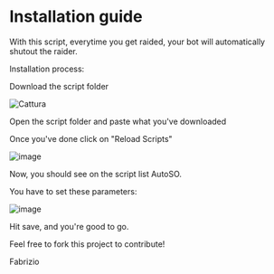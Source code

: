 # Installation guide
With this script, everytime you get raided, your bot will automatically shutout the raider.

Installation process:

Download the script folder

![Cattura](https://user-images.githubusercontent.com/9437814/100644369-86a55000-333b-11eb-80be-c339180ac5cd.PNG)

Open the script folder and paste what you've downloaded

Once you've done click on "Reload Scripts"

![image](https://user-images.githubusercontent.com/9437814/100644591-cec47280-333b-11eb-8af4-5a7a89521549.png)

Now, you should see on the script list AutoSO.

You have to set these parameters:

![image](https://user-images.githubusercontent.com/9437814/100645419-ecdea280-333c-11eb-9ec8-fb467b4114a6.png)

Hit save, and you're good to go.

Feel free to fork this project to contribute!

Fabrizio
